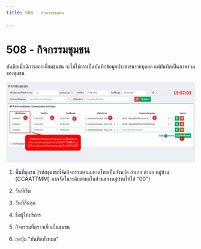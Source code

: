 ```yaml
---
title: 508 - กิจกรรมชุมชน

---
```


# 508 - กิจกรรมชุมชน

บันทึกเมื่อมีการออกเยี่ยมชุมชน จะไม่ใช่การเป็นบันทึกข้อมูลประชาชนรายบุคคล แต่บันทึกเป็นภาพรวมของชุมชน

![Logo](./img/image508-1.png)

1. พื้นที่ชุมชน (รหัสชุมชนที่จัดกิจกรรมตามมหาดไทยเป็นจังหวัด อำเภอ ตำบล หมู่บ้าน (CCAATTMM) หากจัดในระดับตำบลในส่วนของหมู่บ้านให้ใส่ "00")

2. วันที่เริ่ม
   
3. วันที่สิ้นสุด
   
4. ชื่อผู้ให้บริการ
   
5. กิจกรรมที่ตรวจเยี่ยมในชุมชน
   
6. กดปุ่ม "บันทึกทั้งหมด"
